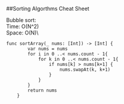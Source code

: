 ##Sorting Algorthms Cheat Sheet

Bubble sort:\
Time: O(N^2)\
Space: O(N)\
```
func sortArray(_ nums: [Int]) -> [Int] {
        var nums = nums
        for i in 0 ..< nums.count - 1{
            for k in 0 ..< nums.count - 1{
                if nums[k] > nums[k+1] {
                    nums.swapAt(k, k+1)
                }
            }
        } 
        return nums
    }
```
